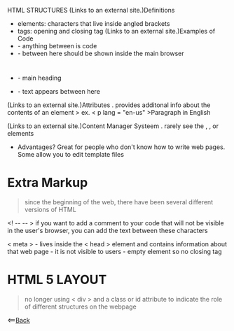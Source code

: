 HTML STRUCTURES
 (Links to an external site.)Definitions
* elements: characters that live inside angled brackets 
* tags: opening and closing tag
 (Links to an external site.)Examples of Code
* <html></html> - anything between is code
* <body></body> - between here should be shown inside the main browser
* <h1></h1> - main heading
* <p></p> - text appears between here
 (Links to an external site.)Attributes
. provides additonal info about the contents of an element
    > ex. < p lang = "en-us" >Paragraph in English</P>
 (Links to an external site.)Content Manager Systeem
. rarely see the <html>, <head>, or <body> elements

* Advantages? Great for people who don't know how to write web pages. Some allow you to edit template files

# Extra Markup 
  > since the beginning of the web, there have been several different versions of HTML

<! --  -- > if you want to add a comment to your code that will not be visible in the user's browser, you can add the text between these characters

< meta > - lives inside the < head > element and contains information about that web page 
         - it is not visible to users
         - empty element so no closing tag

 # HTML 5 LAYOUT
  > no longer using < div > and a class or id attribute to indicate the role of different structures on the webpage

  
























<==[Back](https://angeladzodzomenyo.github.io/reading-notes/)
